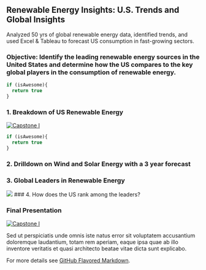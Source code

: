 ## Renewable Energy Insights: U.S. Trends and Global Insights 

Analyzed 50 yrs of global renewable energy data, identified trends, and used Excel & Tableau to forecast US consumption in fast-growing sectors.

### Objective: Identify the leading renewable energy sources in the United States and determine how the US compares to the key global players in the consumption of renewable energy. 

```javascript
if (isAwesome){
  return true
}
```

### 1. Breakdown of US Renewable Energy

<div class='tableauPlaceholder' id='viz1702403924147' style='position: relative'><noscript><a href='#'><img alt='Capstone I ' src='https:&#47;&#47;public.tableau.com&#47;static&#47;images&#47;3J&#47;3JTDYN845&#47;1_rss.png' style='border: none' /></a></noscript><object class='tableauViz'  style='display:none;'><param name='host_url' value='https%3A%2F%2Fpublic.tableau.com%2F' /> <param name='embed_code_version' value='3' /> <param name='path' value='shared&#47;3JTDYN845' /> <param name='toolbar' value='yes' /><param name='static_image' value='https:&#47;&#47;public.tableau.com&#47;static&#47;images&#47;3J&#47;3JTDYN845&#47;1.png' /> <param name='animate_transition' value='yes' /><param name='display_static_image' value='yes' /><param name='display_spinner' value='yes' /><param name='display_overlay' value='yes' /><param name='display_count' value='yes' /><param name='language' value='en-US' /></object></div>                <script type='text/javascript'>                    var divElement = document.getElementById('viz1702403924147');                    var vizElement = divElement.getElementsByTagName('object')[0];                    vizElement.style.width='1000px';vizElement.style.height='877px';                    var scriptElement = document.createElement('script');                    scriptElement.src = 'https://public.tableau.com/javascripts/api/viz_v1.js';                    vizElement.parentNode.insertBefore(scriptElement, vizElement);                </script>

```javascript
if (isAwesome){
  return true
}
```
### 2. Drilldown on Wind and Solar Energy with a 3 year forecast

### 3. Global Leaders in Renewable Energy

<img src="images/dummy_thumbnail.jpg?raw=true"/>
### 4. How does the US rank among the leaders?

### Final Presentation
<div class='tableauPlaceholder' id='viz1702403744085' style='position: relative'><noscript><a href='#'><img alt='Capstone I ' src='https:&#47;&#47;public.tableau.com&#47;static&#47;images&#47;Dr&#47;Draft3_16977340246330&#47;Story1&#47;1_rss.png' style='border: none' /></a></noscript><object class='tableauViz'  style='display:none;'><param name='host_url' value='https%3A%2F%2Fpublic.tableau.com%2F' /> <param name='embed_code_version' value='3' /> <param name='site_root' value='' /><param name='name' value='Draft3_16977340246330&#47;Story1' /><param name='tabs' value='no' /><param name='toolbar' value='yes' /><param name='static_image' value='https:&#47;&#47;public.tableau.com&#47;static&#47;images&#47;Dr&#47;Draft3_16977340246330&#47;Story1&#47;1.png' /> <param name='animate_transition' value='yes' /><param name='display_static_image' value='yes' /><param name='display_spinner' value='yes' /><param name='display_overlay' value='yes' /><param name='display_count' value='yes' /><param name='language' value='en-US' /></object></div>                <script type='text/javascript'>                    var divElement = document.getElementById('viz1702403744085');                    var vizElement = divElement.getElementsByTagName('object')[0];                    vizElement.style.width='1000px';vizElement.style.height='877px';                    var scriptElement = document.createElement('script');                    scriptElement.src = 'https://public.tableau.com/javascripts/api/viz_v1.js';                    vizElement.parentNode.insertBefore(scriptElement, vizElement);                </script>

Sed ut perspiciatis unde omnis iste natus error sit voluptatem accusantium doloremque laudantium, totam rem aperiam, eaque ipsa quae ab illo inventore veritatis et quasi architecto beatae vitae dicta sunt explicabo. 

For more details see [GitHub Flavored Markdown](https://guides.github.com/features/mastering-markdown/).

